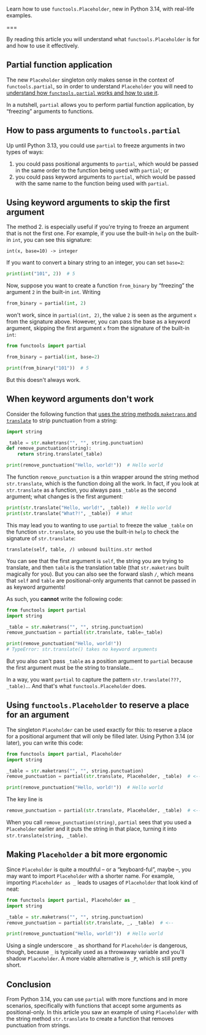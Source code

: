 Learn how to use `functools.Placeholder`, new in Python 3.14, with real-life examples.

===

By reading this article you will understand what `functools.Placeholder` is for and how to use it effectively.


## Partial function application

The new `Placeholder` singleton only makes sense in the context of `functools.partial`, so in order to understand `Placeholder` you will need to [understand how `functools.partial` works and how to use it](/blog/functools-partial).

In a nutshell, `partial` allows you to perform partial function application, by “freezing” arguments to functions.


## How to pass arguments to `functools.partial`

Up until Python 3.13, you could use `partial` to freeze arguments in two types of ways:

 1. you could pass positional arguments to `partial`, which would be passed in the same order to the function being used with `partial`; or
 2. you could pass keyword arguments to `partial`, which would be passed with the same name to the function being used with `partial`.


## Using keyword arguments to skip the first argument

The method 2. is especially useful if you're trying to freeze an argument that is not the first one.
For example, if you use the built-in `help` on the built-in `int`, you can see this signature:

```
int(x, base=10) -> integer
```

If you want to convert a binary string to an integer, you can set `base=2`:

```py
print(int("101", 2))  # 5
```

Now, suppose you want to create a function `from_binary` by “freezing” the argument `2` in the built-in `int`.
Writing

```py
from_binary = partial(int, 2)
```

won't work, since in `partial(int, 2)`, the value `2` is seen as the argument `x` from the signature above.
However, you can pass the base as a keyword argument, skipping the first argument `x` from the signature of the built-in `int`:

```py
from functools import partial

from_binary = partial(int, base=2)

print(from_binary("101"))  # 5
```

But this doesn't always work.


## When keyword arguments don't work

Consider the following function that [uses the string methods `maketrans` and `translate`](/blog/pydonts/string-translate-and-maketrans-methods) to strip punctuation from a string:

```py
import string

_table = str.maketrans("", "", string.punctuation)
def remove_punctuation(string):
    return string.translate(_table)

print(remove_punctuation("Hello, world!"))  # Hello world
```

The function `remove_punctuation` is a thin wrapper around the string method `str.translate`, which is the function doing all the work.
In fact, if you look at `str.translate` as a function, you always pass `_table` as the second argument; what changes is the first argument:

```py
print(str.translate("Hello, world!", _table))  # Hello world
print(str.translate("What?!", _table))  # What
```

This may lead you to wanting to use `partial` to freeze the value `_table` on the function `str.translate`, so you use the built-in `help` to check the signature of `str.translate`:

```
translate(self, table, /) unbound builtins.str method
```

You can see that the first argument is `self`, the string you are trying to translate, and then `table` is the translation table (that `str.maketrans` built magically for you).
But you can also see the forward slash `/`, which means that `self` and `table` are positional-only arguments that cannot be passed in as keyword arguments!

As such, you **cannot** write the following code:

```py
from functools import partial
import string

_table = str.maketrans("", "", string.punctuation)
remove_punctuation = partial(str.translate, table=_table)

print(remove_punctuation("Hello, world!"))
# TypeError: str.translate() takes no keyword arguments
```

But you also can't pass `_table` as a position argument to `partial` because the first argument must be the string to translate...

In a way, you want `partial` to capture the pattern `str.translate(???, _table)`...
And that's what `functools.Placeholder` does.


## Using `functools.Placeholder` to reserve a place for an argument

The singleton `Placeholder` can be used exactly for this: to reserve a place for a positional argument that will only be filled later.
Using Python 3.14 (or later), you can write this code:

```py
from functools import partial, Placeholder
import string

_table = str.maketrans("", "", string.punctuation)
remove_punctuation = partial(str.translate, Placeholder, _table)  # <--

print(remove_punctuation("Hello, world!"))  # Hello world
```

The key line is

```py
remove_punctuation = partial(str.translate, Placeholder, _table)  # <--
```

When you call `remove_punctuation(string)`, `partial` sees that you used a `Placeholder` earlier and it puts the string in that place, turning it into `str.translate(string, _table)`.


## Making `Placeholder` a bit more ergonomic

Since `Placeholder` is quite a mouthful – or a “keyboard-ful”, maybe –, you may want to import `Placeholder` with a shorter name.
For example, importing `Placeholder as _` leads to usages of `Placeholder` that look kind of neat:

```py
from functools import partial, Placeholder as _
import string

_table = str.maketrans("", "", string.punctuation)
remove_punctuation = partial(str.translate, _, _table)  # <--

print(remove_punctuation("Hello, world!"))  # Hello world
```

Using a single underscore `_` as shorthand for `Placeholder` is dangerous, though, because `_` is typically used as a throwaway variable and you'll shadow `Placeholder`.
A more viable alternative is `_P`, which is still pretty short.


## Conclusion

From Python 3.14, you can use `partial` with more functions and in more scenarios, specifically with functions that accept some arguments as positional-only.
In this article you saw an example of using `Placeholder` with the string method `str.translate` to create a function that removes punctuation from strings.

